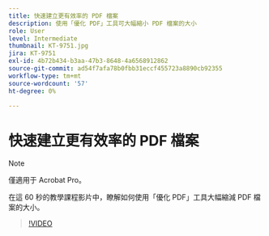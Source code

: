 ```yaml
---
title: 快速建立更有效率的 PDF 檔案
description: 使用「優化 PDF」工具可大幅縮小 PDF 檔案的大小
role: User
level: Intermediate
thumbnail: KT-9751.jpg
jira: KT-9751
exl-id: 4b72b434-b3aa-47b3-8648-4a6568912862
source-git-commit: ad54f7afa78b0fbb31eccf455723a8890cb92355
workflow-type: tm+mt
source-wordcount: '57'
ht-degree: 0%

---
```


# 快速建立更有效率的 PDF 檔案

>[!NOTE]
>
>僅適用于 Acrobat Pro。

在這 60 秒的教學課程影片中，瞭解如何使用「優化 PDF」工具大幅縮減 PDF 檔案的大小。

>[!VIDEO](https://video.tv.adobe.com/v/340077?quality=12&learn=on&hidetitle=true)
